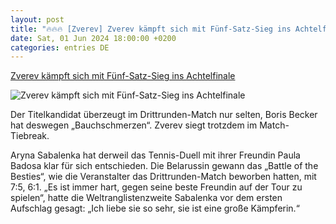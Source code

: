 ```yaml
---
layout: post
title: "🔥🔥🔥 [Zverev] Zverev kämpft sich mit Fünf-Satz-Sieg ins Achtelfinale"
date: Sat, 01 Jun 2024 18:00:00 +0200
categories: entries DE
---
```

[Zverev kämpft sich mit Fünf-Satz-Sieg ins Achtelfinale](https://ga.de/sport/mehr-sport/zverev-kaempft-sich-mit-fuenf-satz-sieg-ins-achtelfinale_aid-113791037)

![Zverev kämpft sich mit Fünf-Satz-Sieg ins Achtelfinale](https://ga.de/imgs/93/2/0/3/3/3/3/6/0/9/tok_d54c2073dc022e385dc7eebd41244ba7/w1200_h630_x865_y1037_urn_newsml_dpa_com_20090101_240601-99-240436-v4-s2048-b6a6b275e3fd900a.jpeg)

Der Titelkandidat überzeugt im Drittrunden-Match nur selten, Boris Becker hat deswegen „Bauchschmerzen“. Zverev siegt trotzdem im Match-Tiebreak.

Aryna Sabalenka hat derweil das Tennis-Duell mit ihrer Freundin Paula Badosa klar für sich entschieden. Die Belarussin gewann das „Battle of the Besties“, wie die Veranstalter das Drittrunden-Match beworben hatten, mit 7:5, 6:1. „Es ist immer hart, gegen seine beste Freundin auf der Tour zu spielen“, hatte die Weltranglistenzweite Sabalenka vor dem ersten Aufschlag gesagt: „Ich liebe sie so sehr, sie ist eine große Kämpferin.“

